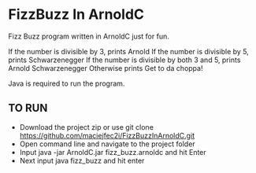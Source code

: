 # FizzBuzz In ArnoldC
Fizz Buzz program written in ArnoldC just for fun.

If the number is divisible by 3, prints Arnold
If the number is divisible by 5, prints Schwarzenegger
If the number is divisible by both 3 and 5, prints Arnold Schwarzenegger
Otherwise prints Get to da choppa!

Java is required to run the program.

## TO RUN
- Download the project zip or use git clone https://github.com/maciejfec2i/FizzBuzzInArnoldC.git
- Open command line and navigate to the project folder
- Input java -jar ArnoldC.jar fizz_buzz.arnoldc and hit Enter
- Next input java fizz_buzz and hit enter
